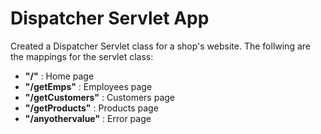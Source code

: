 # Dispatcher Servlet App

Created a Dispatcher Servlet class for a shop's website. The follwing are the mappings for the servlet class:

* **"/"** : Home page
* **"/getEmps"** : Employees page
* **"/getCustomers"** : Customers page
* **"/getProducts"** : Products page
* **"/anyothervalue"** : Error page
